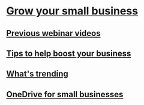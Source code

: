 
# [Grow your small business](grow-your-small-business/grow-your-small-business.md)
## [Previous webinar videos](grow-your-small-business/previous-webinar-videos.md)
## [Tips to help boost your business](grow-your-small-business/tips-to-help-boost-your-business.md)
## [What's trending](grow-your-small-business/what-s-trending.md)
## [OneDrive for small businesses](grow-your-small-business/onedrive-for-small-businesses.md)